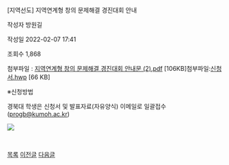 
[지역선도] 지역연계형 창의 문제해결 경진대회 안내





작성자
방원길


작성일
2022-02-07 17:41


조회수
1,868


첨부파일 : [지역연계형 창의 문제해결 경진대회 안내문 (2).pdf](https://computer.knu.ac.kr/pack/bbs/down.php?f_name=Q0dUVllEWVZcVXdKcRUXblNAQw==&o_name=지역연계형창의문제해결경진대회안내문(2).pdf&tbl=Site_BBS_25) [106KB]첨부파일:[신청서.hwp](https://computer.knu.ac.kr/pack/bbs/down.php?f_name=QEdUVllEWVZcVXdKcRUXbktTVQ==&o_name=신청서.hwp&tbl=Site_BBS_25) [66 KB]


※신청방법  
  


경북대 학생은 신청서 및 발표자료(자유양식) 이메일로 일괄접수 (progb@kumoh.ac.kr)

  


![](https://computer.knu.ac.kr/_files/userfile/image20220207174032_qlhry.jpg)  


  


﻿  








[목록](https://computer.knu.ac.kr/06_sub/02_sub.html?key=&keyfield=&category=&page=1&bbs_code=Site_BBS_25)
[이전글](https://computer.knu.ac.kr/06_sub/02_sub.html?bbs_cmd=view&page=1&key=&keyfield=&category=&no=3694&bbs_code=Site_BBS_25)
[다음글](https://computer.knu.ac.kr/06_sub/02_sub.html?bbs_cmd=view&page=1&key=&keyfield=&category=&no=3696&bbs_code=Site_BBS_25)

















 